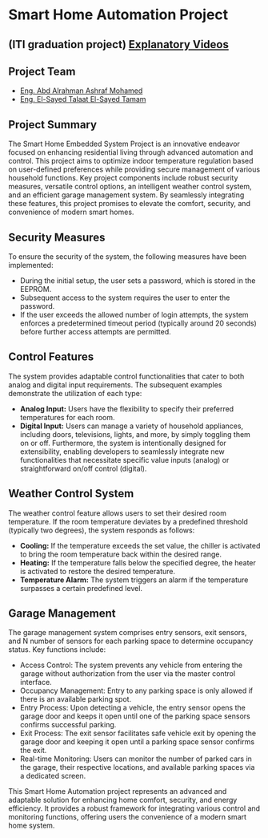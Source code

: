 # Smart Home Automation Project

(ITI graduation project)
[Explanatory Videos](https://drive.google.com/drive/folders/1T_dZeL-VsLNtljzIJPahGyp_KcfCCxDy)
---
## Project Team
-  [Eng. Abd Alrahman Ashraf Mohamed](https://www.linkedin.com/in/ar70sm)
-  [Eng. El-Sayed Talaat El-Sayed Tamam](https://www.linkedin.com/in/el-sayed-talaat-b18842284)

## Project Summary

The Smart Home Embedded System Project is an innovative endeavor focused on enhancing residential living through advanced automation and control. This project aims to optimize indoor temperature regulation based on user-defined preferences while providing secure management of various household functions. Key project components include robust security measures, versatile control options, an intelligent weather control system, and an efficient garage management system. By seamlessly integrating these features, this project promises to elevate the comfort, security, and convenience of modern smart homes.

## Security Measures

To ensure the security of the system, the following measures have been implemented:

- During the initial setup, the user sets a password, which is stored in the EEPROM.
- Subsequent access to the system requires the user to enter the password.
- If the user exceeds the allowed number of login attempts, the system enforces a predetermined timeout period (typically around 20 seconds) before further access attempts are permitted.

## Control Features
The system provides adaptable control functionalities that cater to both analog and digital input requirements. The subsequent examples demonstrate the utilization of each type:
- **Analog Input:** Users have the flexibility to specify their preferred temperatures for each room.
- **Digital Input:** Users can manage a variety of household appliances, including doors, televisions, lights, and more, by simply toggling them on or off.
Furthermore, the system is intentionally designed for extensibility, enabling developers to seamlessly integrate new functionalities that necessitate specific value inputs (analog) or straightforward on/off control (digital).

## Weather Control System

The weather control feature allows users to set their desired room temperature. If the room temperature deviates by a predefined threshold (typically two degrees), the system responds as follows:

- **Cooling:** If the temperature exceeds the set value, the chiller is activated to bring the room temperature back within the desired range.
- **Heating:** If the temperature falls below the specified degree, the heater is activated to restore the desired temperature.
- **Temperature Alarm:** The system triggers an alarm if the temperature surpasses a certain predefined level.

## Garage Management

The garage management system comprises entry sensors, exit sensors, and N number of sensors for each parking space to determine occupancy status. Key functions include:

- Access Control: The system prevents any vehicle from entering the garage without authorization from the user via the master control interface.
- Occupancy Management: Entry to any parking space is only allowed if there is an available parking spot.
- Entry Process: Upon detecting a vehicle, the entry sensor opens the garage door and keeps it open until one of the parking space sensors confirms successful parking.
- Exit Process: The exit sensor facilitates safe vehicle exit by opening the garage door and keeping it open until a parking space sensor confirms the exit.
- Real-time Monitoring: Users can monitor the number of parked cars in the garage, their respective locations, and available parking spaces via a dedicated screen.


This Smart Home Automation project represents an advanced and adaptable solution for enhancing home comfort, security, and energy efficiency. It provides a robust framework for integrating various control and monitoring functions, offering users the convenience of a modern smart home system.
